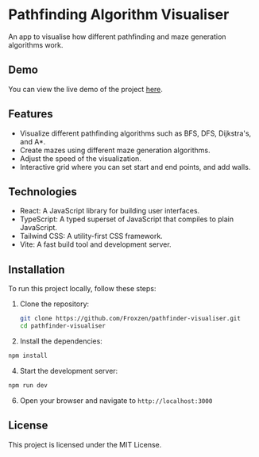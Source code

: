 # Pathfinding Algorithm Visualiser

An app to visualise how different pathfinding and maze generation algorithms work.

## Demo

You can view the live demo of the project [here](https://Froxzen.github.io/pathfinder-visualiser/).

## Features

- Visualize different pathfinding algorithms such as BFS, DFS, Dijkstra's, and A*.
- Create mazes using different maze generation algorithms.
- Adjust the speed of the visualization.
- Interactive grid where you can set start and end points, and add walls.

## Technologies

- React: A JavaScript library for building user interfaces.
- TypeScript: A typed superset of JavaScript that compiles to plain JavaScript.
- Tailwind CSS: A utility-first CSS framework.
- Vite: A fast build tool and development server.

## Installation

To run this project locally, follow these steps:

1. Clone the repository:
   ```sh
   git clone https://github.com/Froxzen/pathfinder-visualiser.git
   cd pathfinder-visualiser
   ```
   
2. Install the dependencies:
```sh
npm install
```

4. Start the development server:
```sh
npm run dev
```

6. Open your browser and navigate to ```http://localhost:3000```

## License
This project is licensed under the MIT License.
